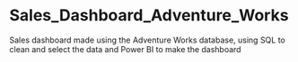 # Sales_Dashboard_Adventure_Works
Sales dashboard made using the Adventure Works database, using SQL to clean and select the data and Power BI to make the dashboard
